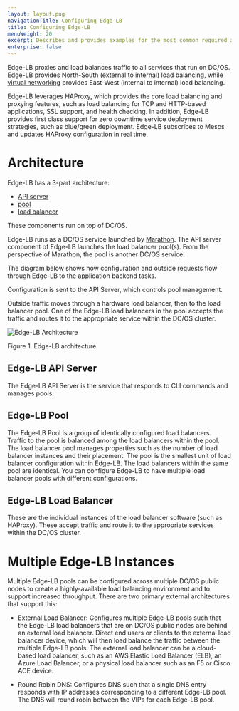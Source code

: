 ```yaml
---
layout: layout.pug
navigationTitle: Configuring Edge-LB
title: Configuring Edge-LB
menuWeight: 20
excerpt: Describes and provides examples for the most common required and optional Edge-LB configuration settings
enterprise: false
---
```


Edge-LB proxies and load balances traffic to all services that run on DC/OS. Edge-LB provides North-South (external to internal) load balancing, while [virtual networking](/latest/networking/load-balancing-vips/) provides East-West (internal to internal) load balancing.

Edge-LB leverages HAProxy, which provides the core load balancing and proxying features, such as load balancing for TCP and HTTP-based applications, SSL support, and health checking. In addition, Edge-LB provides first class support for zero downtime service deployment strategies, such as blue/green deployment. Edge-LB subscribes to Mesos and updates HAProxy configuration in real time.

# Architecture

Edge-LB has a 3-part architecture:
- [API server](#edge-lb-api-server)
- [pool](#edge-lb-pool)
- [load balancer](#edge-lb-load-balancer)

These components run on top of DC/OS.

Edge-LB runs as a DC/OS service launched by [Marathon](/latest/deploying-services/). The API server component of Edge-LB launches the load balancer pool(s). From the perspective of Marathon, the pool is another DC/OS service.

The diagram below shows how configuration and outside requests flow through Edge-LB to the application backend tasks.

Configuration is sent to the API Server, which controls pool management.

Outside traffic moves through a hardware load balancer, then to the load balancer pool. One of the Edge-LB load balancers in the pool accepts the traffic and routes it to the appropriate service within the DC/OS cluster.

![Edge-LB Architecture](/services/edge-lb/1.2/img/edge-lb-flow.png)

Figure 1. Edge-LB architecture

## <a name="edge-lb-api-server"></a>Edge-LB API Server

The Edge-LB API Server is the service that responds to CLI commands and manages pools.

## <a name="edge-lb-pool"></a>Edge-LB Pool

The Edge-LB Pool is a group of identically configured load balancers. Traffic to the pool is balanced among the load balancers within the pool. The load balancer pool manages properties such as the number of load balancer instances and their placement. The pool is the smallest unit of load balancer configuration within Edge-LB. The load balancers within the same pool are identical. You can configure Edge-LB to have multiple load balancer pools with different configurations.

## <a name="edge-lb-load-balancer"></a>Edge-LB Load Balancer

These are the individual instances of the load balancer software (such as HAProxy). These accept traffic and route it to the appropriate services within the DC/OS cluster.

# Multiple Edge-LB Instances

Multiple Edge-LB pools can be configured across multiple DC/OS public nodes to create a highly-available load balancing environment and to support increased throughput. There are two primary external architectures that support this:

- External Load Balancer: Configures multiple Edge-LB pools such that the Edge-LB load balancers that are on DC/OS public nodes are behind an external load balancer. Direct end users or clients to the external load balancer device, which will then load balance the traffic between the multiple Edge-LB pools. The external load balancer can be a cloud-based load balancer, such as an AWS Elastic Load Balancer (ELB), an Azure Load Balancer, or a physical load balancer such as an F5 or Cisco ACE device.


- Round Robin DNS: Configures DNS such that a single DNS entry responds with IP addresses corresponding to a different Edge-LB pool. The DNS will round robin between the VIPs for each Edge-LB pool.
